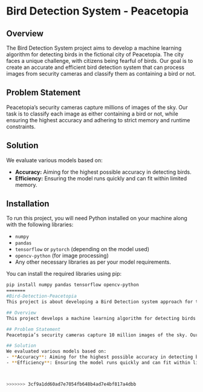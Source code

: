 
# Bird Detection System - Peacetopia

## Overview
The Bird Detection System project aims to develop a machine learning algorithm for detecting birds in the fictional city of Peacetopia. The city faces a unique challenge, with citizens being fearful of birds. Our goal is to create an accurate and efficient bird detection system that can process images from security cameras and classify them as containing a bird or not.

## Problem Statement
Peacetopia’s security cameras capture millions of images of the sky. Our task is to classify each image as either containing a bird or not, while ensuring the highest accuracy and adhering to strict memory and runtime constraints.

## Solution
We evaluate various models based on:
- **Accuracy:** Aiming for the highest possible accuracy in detecting birds.
- **Efficiency:** Ensuring the model runs quickly and can fit within limited memory.

## Installation
To run this project, you will need Python installed on your machine along with the following libraries:
- `numpy`
- `pandas`
- `tensorflow` or `pytorch` (depending on the model used)
- `opencv-python` (for image processing)
- Any other necessary libraries as per your model requirements.

You can install the required libraries using pip:
```bash
pip install numpy pandas tensorflow opencv-python
=======
#Bird-Detection-Peacetopia
This project is about developing a Bird Detection system approach for the city of Peacetopia with the help of a machine learning approach.

## Overview
This project develops a machine learning algorithm for detecting birds in the fictional city of Peacetopia. The city faces a unique challenge, with citizens fearful of birds. Our goal is to create an accurate and efficient bird detection system.

## Problem Statement
Peacetopia’s security cameras capture 10 million images of the sky. Our task is to classify each image as either containing a bird or not, while providing highest accuracy and adhering to strict memory and runtime constraints.

## Solution
We evaluated various models based on:
- **Accuracy**: Aiming for the highest possible accuracy in detecting birds.
- **Efficiency**: Ensuring the model runs quickly and can fit within limited memory.



>>>>>>> 3cf9a1dd60ad7e7054fb648b4ad7e4bf817a4dbb

